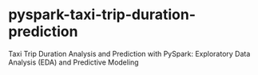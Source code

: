 # pyspark-taxi-trip-duration-prediction
Taxi Trip Duration Analysis and Prediction with PySpark: Exploratory Data Analysis (EDA) and Predictive Modeling
